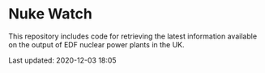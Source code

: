 # Nuke Watch

This repository includes code for retrieving the latest information available on the output of EDF nuclear power plants in the UK.

Last updated: 2020-12-03 18:05